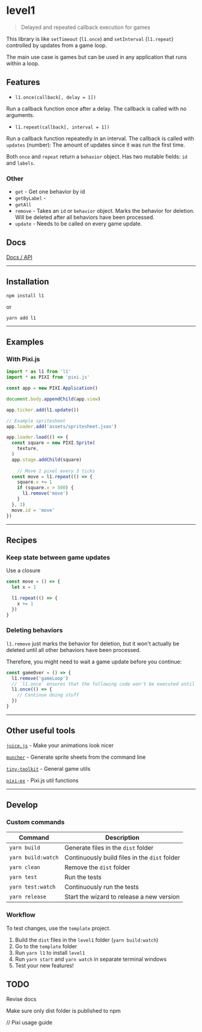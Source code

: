 # level1

> Delayed and repeated callback execution for games

This library is like `setTimeout` (`l1.once`) and `setInterval` (`l1.repeat`) controlled by updates from a game loop.

The main use case is games but can be used in any application that runs within a loop.

## Features

 - `l1.once(callback[, delay = 1])` 

 Run a callback function once after a delay. The callback is called with no arguments.

 - `l1.repeat(callback[, interval = 1])` 

 Run a callback function repeatedly in an interval. The callback is called with `updates` (number): The amount of updates since it was run the first time.

Both `once` and `repeat` return a `behavior` object. Has two mutable fields: `id` and `labels`.

### Other

- `get` - Get one behavior by id
- `getByLabel` - 
- `getAll`
- `remove` - Takes an `id` or `behavior` object. Marks the behavior for deletion. Will be deleted after all behaviors have been processed.
- `update` - Needs to be called on every game update.

## Docs

[Docs / API](https://rymdkraftverk.github.io/level1/)

---

## Installation

`npm install l1`

or

`yarn add l1`

---

## Examples

### With Pixi.js

```js
import * as l1 from 'l1'
import * as PIXI from 'pixi.js'

const app = new PIXI.Application()

document.body.appendChild(app.view)

app.ticker.add(l1.update())

// Example spritesheet
app.loader.add('assets/spritesheet.json')

app.loader.load(() => {
  const square = new PIXI.Sprite(
    texture, 
  )
  app.stage.addChild(square)
  
    // Move 1 pixel every 3 ticks
  const move = l1.repeat(() => {
    square.x += 1
    if (square.x > 500) {
      l1.remove('move')
    }
  }, 3)
  move.id = 'move'
})
```

---

## Recipes

### Keep state between game updates

Use a closure

```js
const move = () => {
  let x = 1

  l1.repeat(() => {
    x += 1
  })
}
```

### Deleting behaviors

`l1.remove` just marks the behavior for deletion, but it won't actually be deleted until all other behaviors have been processed.

Therefore, you might need to wait a game update before you continue:

```js
const gameOver = () => {
  l1.remove('gameLoop')
  // `l1.once` ensures that the following code won't be executed until the `gameLoop` behavior has been deleted.
  l1.once(() => {
    // Continue doing stuff
  })
}
```

---

## Other useful tools

[`juice.js`]() - Make your animations look nicer

[`muncher`]() - Generate sprite sheets from the command line

[`tiny-toolkit`]() - General game utils

[`pixi-ex`]() - Pixi.js util functions

---

## Develop

### Custom commands

Command | Description
------- | -----------
`yarn build` | Generate files in the `dist` folder
`yarn build:watch` | Continuously build files in the `dist` folder
`yarn clean` | Remove the `dist` folder
`yarn test` | Run the tests
`yarn test:watch` | Continuously run the tests
`yarn release` | Start the wizard to release a new version

### Workflow

To test changes, use the `template` project.

1. Build the `dist` files in the `level1` folder (`yarn build:watch`)
2. Go to the `template` folder
3. Run `yarn l1` to install `level1`
4. Run `yarn start` and `yarn watch` in separate terminal windows
5. Test your new features!

## TODO

Revise docs

Make sure only dist folder is published to npm

// Pixi usage guide
